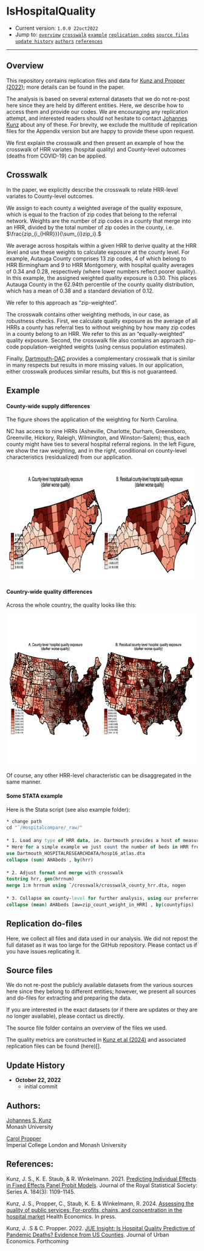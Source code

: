 # IsHospitalQuality
 
- Current version: `1.0.0 22oct2022`
- Jump to: [`overview`](#overview) [`crosswalk`](#crosswalk) [`example`](#example) [`replication codes`](#replication-codes)  [`source files`](#source-files)  [`update history`](#update-history) [`authors`](#authors) [`references`](#references)

-----------

## Overview 

This repository contains replication files and data for [Kunz and Propper (2022)](https://www.sciencedirect.com/science/article/pii/S0094119022000493); more details can be found in the paper. 

The analysis is based on several external datasets that we do not re-post here since they are held by different entities. Here, we describe how to access them and provide our codes. We are encouraging any replication attempt, and interested readers should not hesitate to contact [Johannes Kunz](mailto:johannes.kunz@monash.edu) about any of these. For brevity, we exclude the multitude of replication files for the Appendix version but are happy to provide these upon request. 

We first explain the crosswalk and then present an example of how the crosswalk of HRR variates (hospital quality) and County-level outcomes (deaths from COVID-19) can be applied. 


## Crosswalk

In the paper, we explicitly describe the crosswalk to relate HRR-level variates to County-level outcomes. 

We assign to each county a weighted average of the quality exposure, which is equal to the fraction of zip codes that belong to the referral network. Weights are the number of zip codes in a county that merge into an HRR, divided by the total number of zip codes in the county, i.e.
$\frac{zip_{i_{HRR}}}{\sum_{i}zip_i}.$

We average across hospitals within a given HRR to derive quality at the HRR level and use these weights to calculate exposure at the county level. For example, Autauga County comprises 13 zip codes, 4 of which belong to HRR Birmingham and 9 to HRR Montgomery, with hospital quality averages of 0.34 and 0.28, respectively (where lower numbers reflect poorer quality). In this example, the assigned weighted quality exposure is 0.30. This places Autauga County in the 62.94th percentile of the county quality distribution, which has a mean of 0.38 and a standard deviation of 0.12. 

We refer to this approach as “zip-weighted”. 

The crosswalk contains other weighting methods, in our case, as robustness checks. First, we calculate quality exposure as the average of all HRRs a county has referral ties to without weighing by how many zip codes in a county belong to an HRR. We refer to this as an “equally-weighted” quality exposure. Second, the crosswalk file also contains an approach zip-code population-weighted weights (using census population estimates). 

Finally, [Dartmouth-DAC](https://github.com/Dartmouth-DAC/covid-19-hrr-mapping) provides a complementary crosswalk that is similar in many respects but results in more missing values. In our application, either crosswalk produces similar results, but this is not guaranteed. 


## Example

#### County-wide supply differences 

The figure shows the application of the weighting for North Carolina. 

NC has access to nine HRRs (Asheville, Charlotte, Durham, Greensboro, Greenville, Hickory, Raleigh, Wilmington, and Winston-Salem); thus, each county might have ties to several hospital referral regions. In the left Figure, we show the raw weighting, and in the right, conditional on county-level characteristics (residualized) from our application. 

<img src="./_example/exampleNC.png" height="300">

#### Country-wide quality differences 

Across the whole country, the quality looks like this: 

<img src="./_example/e1_fig_map.png" height="400">

Of course, any other HRR-level characteristic can be disaggregated in the same manner. 

#### Some STATA example 

Here is the Stata script (see also example folder):

```stata
* change path 
cd "˜/Hospitalcompare/_raw/"

* 1. Load any type of HRR data, ie. Dartmouth provides a host of measures (in our application we use individual hospital quality aggregated to the HRR-level)
* Here for a simple example we just count the number of beds in HRR from AHA (see _sourcefiles for the source of data)
use Dartmouth_HOSPITALRESEARCHDATA/hosp16_atlas.dta
collapse (sum) AHAbeds , by(hrr)

* 2. Adjust format and merge with crosswalk 
tostring hrr, gen(hrrnum)
merge 1:m hrrnum using ˜/crosswalk/crosswalk_county_hrr.dta, nogen

* 3. Collapse on county-level for further analysis, using our preferred weights, others are provided
collapse (mean) AHAbeds [aw=zip_count_weight_in_HRR] , by(countyfips)
```

## Replication do-files 

Here, we collect all files and data used in our analysis. We did not repost the full dataset as it was too large for the GitHub repository. Please contact us if you have issues replicating it. 

## Source files  

We do not re-post the publicly available datasets from the various sources here since they belong to different entities; however, we present all sources and do-files for extracting and preparing the data. 

If you are interested in the exact datasets (or if there are updates or they are no longer available), please contact us directly. 

The source file folder contains an overview of the files we used. 

The quality metrics are constructed in [Kunz et al (2024)](https://onlinelibrary.wiley.com/doi/10.1002/hec.4861) and associated replication files can be found (here)[].


## Update History
* **October 22, 2022**
  - initial commit
  

## Authors:

[Johannes S. Kunz](https://sites.google.com/site/johannesskunz/)
<br>Monash University 

[Carol Propper](https://www.imperial.ac.uk/people/c.propper)
<br>Imperial College London and Monash University 

## References: 

Kunz, J. S., K. E. Staub, & R. Winkelmann. 2021. [Predicting Individual Effects in Fixed Effects Panel Probit Models](http://doi.org/10.1111/rssa.12722). Journal of the Royal Statistical Society: Series A. 184(3): 1109-1145.

Kunz, J. S., Propper, C., Staub, K. E. & Winkelmann, R. 2024. [Assessing the quality of public services: For-profits, chains, and concentration in the hospital market](https://onlinelibrary.wiley.com/doi/10.1002/hec.4861) Health Economics. In press.

Kunz, J. .S & C. Propper. 2022. [JUE Insight: Is Hospital Quality Predictive of Pandemic Deaths? Evidence from US Counties](https://www.sciencedirect.com/science/article/pii/S0094119022000493). Journal of Urban Economics. Forthcoming 




